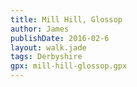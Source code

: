 ```yaml
---
title: Mill Hill, Glossop
author: James
publishDate: 2016-02-6
layout: walk.jade
tags: Derbyshire
gpx: mill-hill-glossop.gpx
---
```


